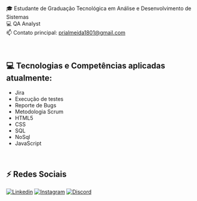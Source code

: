 🎓  Estudante de Graduação Tecnológica em Análise e Desenvolvimento de Sistemas<br>
💻  QA Analyst<br> 
📫  Contato principal: prialmeida1801@gmail.com

<br>

## 💻 Tecnologias e Competências aplicadas atualmente: 
  - Jira
  - Execução de testes
  - Reporte de Bugs
  - Metodologia Scrum
  - HTML5
  - CSS
  - SQL
  - NoSql
  - JavaScript
  
  
<br>

## ⚡ Redes Sociais 

[![Linkedin](https://img.shields.io/badge/LinkedIn-0077B5?style=for-the-badge&logo=linkedin&logoColor=white)](https://www.linkedin.com/in/priscilasilva1801/)
[![Instagram](https://img.shields.io/badge/Instagram-e02c6f?style=for-the-badge&logo=instagram&logoColor=white)](https://www.instagram.com/priscilatuk/?hl=pt-br)
[![Discord](https://img.shields.io/badge/Discord-7289DA?style=for-the-badge&logo=discord&logoColor=white)](https://discord.com/channels/@me)

  
